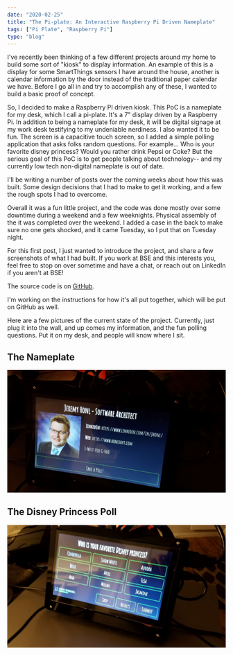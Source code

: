 ```yaml
---
date: "2020-02-25"
title: "The Pi-plate: An Interactive Raspberry Pi Driven Nameplate"
tags: ["Pi Plate", "Raspberry Pi"]
type: "blog"
---
```


I've recently been thinking of a few different projects around my home to build some sort of "kiosk" to display information. An example of this is a display for some SmartThings sensors I have around the house, another is calendar information by the door instead of the traditional paper calendar we have. Before I go all in and try to accomplish any of these, I wanted to build a basic proof of concept.

So, I decided to make a Raspberry PI driven kiosk. This PoC is a nameplate for my desk, which I call a pi-plate. It's a 7" display driven by a Raspberry Pi. In addition to being a nameplate for my desk, it will be digital signage at my work desk testifying to my undeniable nerdiness. I also wanted it to be fun. The screen is a capacitive touch screen, so I added a simple polling application that asks folks random questions. For example... Who is your favorite disney princess? Would you rather drink Pepsi or Coke? But the serious goal of this PoC is to get people talking about technology-- and my currently low tech non-digital nameplate is out of date.

I'll be writing a number of posts over the coming weeks about how this was built. Some design decisions that I had to make to get it working, and a few the rough spots I had to overcome.

Overall it was a fun little project, and the code was done mostly over some downtime during a weekend and a few weeknights. Physical assembly of the it was completed over the weekend. I added a case in the back to make sure no one gets shocked, and it came Tuesday, so I put that on Tuesday night.

For this first post, I just wanted to introduce the project, and share a few screenshots of what I had built. If you work at BSE and this interests you, feel free to stop on over sometime and have a chat, or reach out on LinkedIn if you aren't at BSE!

The source code is on [GitHub](https://github.com/jerhon/pi-plate).

I'm working on the instructions for how it's all put together, which will be put on GitHub as well.

Here are a few pictures of the current state of the project. Currently, just plug it into the wall, and up comes my information, and the fun polling questions. Put it on my desk, and people will know where I sit.

## The Nameplate

![The nameplate](../images/pi-plate-nameplate.jpg)

## The Disney Princess Poll

![A fun poll](../images/pi-plate-question.jpg)
